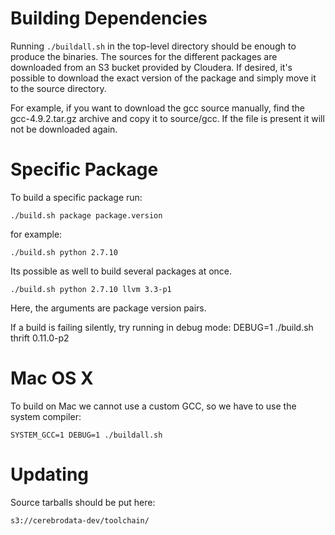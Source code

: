 # Building Dependencies

Running `./buildall.sh` in the top-level directory should be enough to
produce the binaries. The sources for the different packages are downloaded
from an S3 bucket provided by Cloudera. If desired, it's possible to download
the exact version of the package and simply move it to the source directory.

For example, if you want to download the gcc source manually, find the
gcc-4.9.2.tar.gz archive and copy it to source/gcc. If the file is present it
will not be downloaded again.

# Specific Package

To build a specific package run:

    ./build.sh package package.version

 for example:

    ./build.sh python 2.7.10

 Its possible as well to build several packages at once.

    ./build.sh python 2.7.10 llvm 3.3-p1

Here, the arguments are package version pairs.

If a build is failing silently, try running in debug mode:
  DEBUG=1 ./build.sh thrift 0.11.0-p2

# Mac OS X

To build on Mac we cannot use a custom GCC, so we have to use
the system compiler:

    SYSTEM_GCC=1 DEBUG=1 ./buildall.sh

# Updating

Source tarballs should be put here:

    s3://cerebrodata-dev/toolchain/
